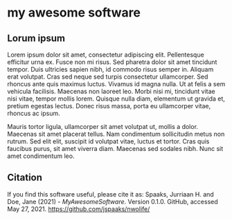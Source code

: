 # my awesome software

## Lorum ipsum

Lorem ipsum dolor sit amet, consectetur adipiscing elit. Pellentesque efficitur urna ex. Fusce non mi risus. Sed pharetra dolor sit amet tincidunt tempor. Duis ultricies sapien nibh, id commodo risus semper in. Aliquam erat volutpat. Cras sed neque sed turpis consectetur ullamcorper. Sed rhoncus ante quis maximus luctus. Vivamus id magna nulla. Ut at felis a sem vehicula facilisis. Maecenas non laoreet leo. Morbi nisi mi, tincidunt vitae nisi vitae, tempor mollis lorem. Quisque nulla diam, elementum ut gravida et, pretium egestas lectus. Donec risus massa, porta eu ullamcorper vitae, rhoncus ac ipsum.

Mauris tortor ligula, ullamcorper sit amet volutpat ut, mollis a dolor. Maecenas sit amet placerat tellus. Nam condimentum sollicitudin metus non rutrum. Sed elit elit, suscipit id volutpat vitae, luctus et tortor. Cras quis faucibus purus, sit amet viverra diam. Maecenas sed sodales nibh. Nunc sit amet condimentum leo. 


## Citation

If you find this software useful, please cite it as: Spaaks, Jurriaan H. and Doe, Jane (2021) - _MyAwesomeSoftware_. Version 0.1.0. GitHub, accessed May 27, 2021. https://github.com/jspaaks/nwolife/

